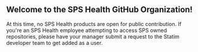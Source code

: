## Welcome to the SPS Health GitHub Organization!

At this time, no SPS Health products are open for public contribution. If you're an SPS Health employee attempting to access SPS owned repositories, please have your manager submit a request to the Statim developer team to get added as a user. 
